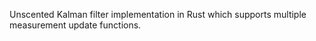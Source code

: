 Unscented Kalman filter implementation in Rust which supports multiple measurement update functions.